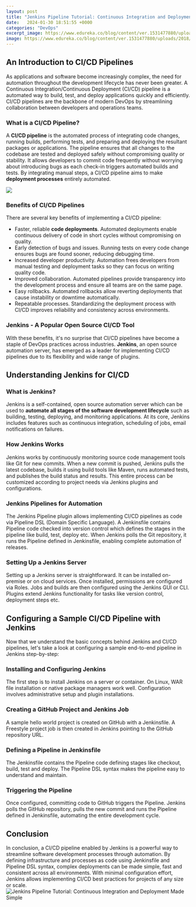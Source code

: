 ```yaml
---
layout: post
title: "Jenkins Pipeline Tutorial: Continuous Integration and Deployment Made Simple"
date:   2024-01-30 18:51:55 +0000
categories: "DevOps"
excerpt_image: https://www.edureka.co/blog/content/ver.1531477880/uploads/2018/07/Continuous-Integration-vs-Continuous-Delivery-vs-Continuous-Deployment-Continuous-Delivery-Edureka-1.png
image: https://www.edureka.co/blog/content/ver.1531477880/uploads/2018/07/Continuous-Integration-vs-Continuous-Delivery-vs-Continuous-Deployment-Continuous-Delivery-Edureka-1.png
---
```


## An Introduction to CI/CD Pipelines 
As applications and software become increasingly complex, the need for automation throughout the development lifecycle has never been greater. A Continuous Integration/Continuous Deployment (CI/CD) pipeline is a automated way to build, test, and deploy applications quickly and efficiently. CI/CD pipelines are the backbone of modern DevOps by streamlining collaboration between developers and operations teams.
### What is a CI/CD Pipeline?
A **CI/CD pipeline** is the automated process of integrating code changes, running builds, performing tests, and preparing and deploying the resultant packages or applications. The pipeline ensures that all changes to the codebase are tested and deployed safely without compromising quality or stability. It allows developers to commit code frequently without worrying about introducing bugs as each check-in triggers automated builds and tests. By integrating manual steps, a CI/CD pipeline aims to make **deployment processes** entirely automated.

![](https://www.impactqa.com/wp-content/uploads/2019/11/Managing-Continuous-Integration-with-Jenkins.jpg)
### Benefits of CI/CD Pipelines
There are several key benefits of implementing a CI/CD pipeline:
- Faster, reliable **code deployments**. Automated deployments enable continuous delivery of code in short cycles without compromising on quality.
- Early detection of bugs and issues. Running tests on every code change ensures bugs are found sooner, reducing debugging time. 
- Increased developer productivity. Automation frees developers from manual testing and deployment tasks so they can focus on writing quality code. 
- Improved collaboration. Automated pipelines provide transparency into the development process and ensure all teams are on the same page.
- Easy rollbacks. Automated rollbacks allow reverting deployments that cause instability or downtime automatically.
- Repeatable processes. Standardizing the deployment process with CI/CD improves reliability and consistency across environments.
### Jenkins - A Popular Open Source CI/CD Tool
With these benefits, it's no surprise that CI/CD pipelines have become a staple of DevOps practices across industries. **Jenkins**, an open source automation server, has emerged as a leader for implementing CI/CD pipelines due to its flexibility and wide range of plugins.
## Understanding Jenkins for CI/CD
### What is Jenkins? 
Jenkins is a self-contained, open source automation server which can be used to **automate all stages of the software development lifecycle** such as building, testing, deploying, and monitoring applications. At its core, Jenkins includes features such as continuous integration, scheduling of jobs, email notifications on failures.
### How Jenkins Works
Jenkins works by continuously monitoring source code management tools like Git for new commits. When a new commit is pushed, Jenkins pulls the latest codebase, builds it using build tools like Maven, runs automated tests, and publishes the build status and results. This entire process can be customized according to project needs via Jenkins plugins and configurations. 
### Jenkins Pipelines for Automation  
The Jenkins Pipeline plugin allows implementing CI/CD pipelines as code via Pipeline DSL (Domain Specific Language). A Jenkinsfile contains Pipeline code checked into version control which defines the stages in the pipeline like build, test, deploy etc. When Jenkins polls the Git repository, it runs the Pipeline defined in Jenkinsfile, enabling complete automation of releases.
### Setting Up a Jenkins Server
Setting up a Jenkins server is straightforward. It can be installed on-premise or on cloud services. Once installed, permissions are configured via Roles. Jobs and builds are then configured using the Jenkins GUI or CLI. Plugins extend Jenkins functionality for tasks like version control, deployment steps etc. 
## Configuring a Sample CI/CD Pipeline with Jenkins 
Now that we understand the basic concepts behind Jenkins and CI/CD pipelines, let's take a look at configuring a sample end-to-end pipeline in Jenkins step-by-step:
### Installing and Configuring Jenkins
The first step is to install Jenkins on a server or container. On Linux, WAR file installation or native package managers work well. Configuration involves administrative setup and plugin installations. 
### Creating a GitHub Project and Jenkins Job  
A sample hello world project is created on GitHub with a Jenkinsfile. A Freestyle project job is then created in Jenkins pointing to the GitHub repository URL. 
### Defining a Pipeline in Jenkinsfile
The Jenkinsfile contains the Pipeline code defining stages like checkout, build, test and deploy. The Pipeline DSL syntax makes the pipeline easy to understand and maintain.
### Triggering the Pipeline
Once configured, committing code to GitHub triggers the Pipeline. Jenkins polls the GitHub repository, pulls the new commit and runs the Pipeline defined in Jenkinsfile, automating the entire development cycle.
## Conclusion
In conclusion, a CI/CD pipeline enabled by Jenkins is a powerful way to streamline software development processes through automation. By defining infrastructure and processes as code using Jenkinsfile and Pipeline DSL syntax, complex deployments can be made simple, fast and consistent across all environments. With minimal configuration effort, Jenkins allows implementing CI/CD best practices for projects of any size or scale.
 ![Jenkins Pipeline Tutorial: Continuous Integration and Deployment Made Simple](https://www.edureka.co/blog/content/ver.1531477880/uploads/2018/07/Continuous-Integration-vs-Continuous-Delivery-vs-Continuous-Deployment-Continuous-Delivery-Edureka-1.png)